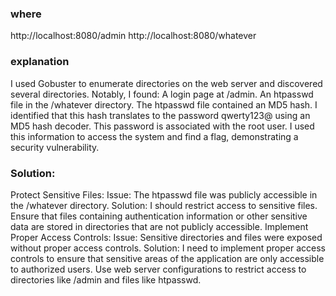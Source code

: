 ### where

http://localhost:8080/admin
http://localhost:8080/whatever

### explanation

I used Gobuster to enumerate directories on the web server and discovered several directories. Notably, I found:
    A login page at /admin.
    An htpasswd file in the /whatever directory.
The htpasswd file contained an MD5 hash.
I identified that this hash translates to the password qwerty123@ using an MD5 hash decoder. This password is associated with the root user. I used this information to access the system and find a flag, demonstrating a security vulnerability.

### Solution:

Protect Sensitive Files:
    Issue: The htpasswd file was publicly accessible in the /whatever directory.
    Solution: I should restrict access to sensitive files. Ensure that files containing authentication information or other sensitive data are stored in directories that are not publicly accessible.
Implement Proper Access Controls:
    Issue: Sensitive directories and files were exposed without proper access controls.
    Solution: I need to implement proper access controls to ensure that sensitive areas of the application are only accessible to authorized users. Use web server configurations to restrict access to directories like /admin and files like htpasswd.